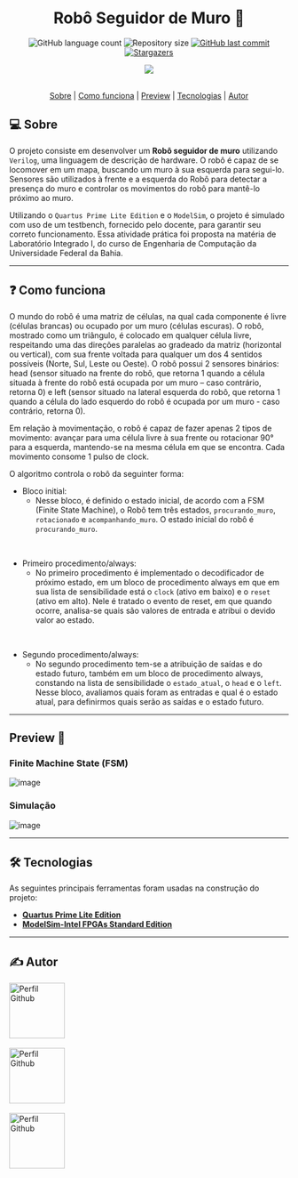 <h1 align="center">
  Robô Seguidor de Muro 🤖
</h1>

<p align="center">
  <img alt="GitHub language count" src="https://img.shields.io/github/languages/count/MiCorreia/seguidor-de-muro">

  <img alt="Repository size" src="https://img.shields.io/github/repo-size/MiCorreia/seguidor-de-muro">
  
  <a href="https://github.com/MiCorreia/seguidor-de-muro/commits/main">
    <img alt="GitHub last commit" src="https://img.shields.io/github/last-commit/MiCorreia/seguidor-de-muro">
  </a>

   <a href="https://github.com/RuanCxrdoso/Projeto-Robo/stargazers">
    <img alt="Stargazers" src="https://img.shields.io/github/stars/MiCorreia/seguidor-de-muro?style=social">
  </a>
</p>

<div align="center">
  <img src="https://github.com/RuanCxrdoso/Projeto-Robo/assets/86266893/9d9be081-142d-4b54-ac60-9bdfbbc6e3bc" alt"Mapa">
</div>

<br>

<p align="center">
 <a href="#-sobre">Sobre</a> | 
 <a href="#-como-funciona">Como funciona</a> | 
 <a href="-preview">Preview</a> |
 <a href="#-tecnologias">Tecnologias</a> | 
 <a href="#-autor">Autor</a>
</p>


## 💻 Sobre

O projeto consiste em desenvolver um **Robô seguidor de muro** utilizando `Verilog`, uma linguagem de descrição de hardware. O robô é capaz de se locomover em um mapa, buscando um muro à sua esquerda para segui-lo. Sensores são utilizados à frente e a esquerda do Robô para detectar a presença do muro e controlar os movimentos do robô para mantê-lo próximo ao muro.

Utilizando o `Quartus Prime Lite Edition` e o `ModelSim`, o projeto é simulado com uso de um testbench, fornecido pelo docente, para garantir seu correto funcionamento. Essa atividade prática foi proposta na matéria de Laboratório Integrado I, do curso de Engenharia de Computação da Universidade Federal da Bahia.

---

## ❓ Como funciona 

O mundo do robô é uma matriz de células, na qual cada componente é livre (células brancas) ou ocupado por um muro (células escuras). O robô, mostrado como um triângulo, é colocado em qualquer célula livre, respeitando uma das direções paralelas ao gradeado da matriz (horizontal ou vertical), com sua frente voltada para qualquer um dos 4 sentidos possíveis (Norte, Sul, Leste ou Oeste). O robô possui 2 sensores binários: head (sensor situado na frente do robô, que retorna 1 quando a célula situada à frente do robô está ocupada por um muro – caso contrário, retorna 0) e left (sensor situado na lateral esquerda do robô, que retorna 1 quando a célula do lado esquerdo do robô é ocupada por um muro - caso contrário, retorna 0).

Em relação à movimentação, o robô é capaz de fazer apenas 2 tipos de movimento: avançar para uma célula livre à sua frente ou rotacionar 90° para a esquerda, mantendo-se na mesma célula em que se encontra. Cada movimento consome 1 pulso de clock.

O algoritmo controla o robô da seguinter forma:
- Bloco initial:
  + Nesse bloco, é definido o estado inicial, de acordo com a FSM (Finite State Machine), o Robô tem três estados, `procurando_muro`, `rotacionado` e `acompanhando_muro`. O estado inicial do robô é `procurando_muro`.

<br>

- Primeiro procedimento/always:
  + No primeiro procedimento é implementado o decodificador de próximo estado, em um bloco de procedimento always em que em sua lista de sensibilidade está o `clock` (ativo em baixo) e o `reset` (ativo em alto). Nele é tratado o evento de reset, em que quando ocorre, analisa-se quais são valores de entrada e atribui o devido valor ao estado.

<br>

- Segundo procedimento/always:
  + No segundo procedimento tem-se a atribuição de saídas e do estado futuro, também em um bloco de procedimento always, constando na lista de sensibilidade o `estado_atual`, o `head` e o `left`. Nesse bloco, avaliamos quais foram as entradas e qual é o estado atual, para definirmos quais serão as saídas e o estado futuro.
---

## Preview 📸

### Finite Machine State (FSM)
  ![image](https://github.com/RuanCxrdoso/Projeto-Robo/assets/86266893/c9fd36c3-83a7-4a35-815e-55a09589197d)

### Simulação

  ![image](https://github.com/RuanCxrdoso/Projeto-Robo/assets/86266893/192a06b9-e001-4377-83ec-4c333781b495)

---

## 🛠 Tecnologias 

As seguintes principais ferramentas foram usadas na construção do projeto:

- **[Quartus Prime Lite Edition](https://www.intel.com/content/www/us/en/software-kit/665990/intel-quartus-prime-lite-edition-design-software-version-18-1-for-windows.html)**
- **[ModelSim-Intel FPGAs Standard Edition](https://www.intel.com/content/www/us/en/software-kit/750368/modelsim-intel-fpgas-standard-edition-software-version-18-1.html)**

---

## ✍ Autor 
<div>
  <img alt="Perfil Github" title="Perfil Github" src="https://github.com/RuanCxrdoso.png" width="100px" />
</div>
<br>
<div>
  <img alt="Perfil Github" title="Perfil Github" src="https://github.com/MiCorreia.png" width="100px" />
</div>
<br>
<div>
  <img alt="Perfil Github" title="Perfil Github" src="https://github.com/Edilton-Damasceno.png" width="100px" />
</div>

